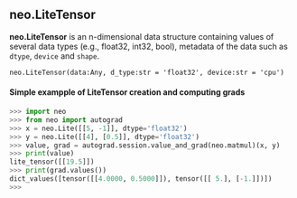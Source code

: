 ## neo.LiteTensor

**neo.LiteTensor** is an n-dimensional data structure containing values of several data types (e.g., float32, int32, bool), metadata of the data such as `dtype`, `device` and `shape`.

`neo.LiteTensor(data:Any, d_type:str = 'float32', device:str = 'cpu')`

#### Simple exampple of LiteTensor creation and computing grads

```python
>>> import neo
>>> from neo import autograd
>>> x = neo.Lite([[5, -1]], dtype='float32')
>>> y = neo.Lite([[4], [0.5]], dtype='float32')
>>> value, grad = autograd.session.value_and_grad(neo.matmul)(x, y)
>>> print(value)
lite_tensor([[19.5]])
>>> print(grad.values())
dict_values([tensor([[4.0000, 0.5000]]), tensor([[ 5.], [-1.]])])
>>> 
```
